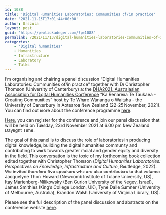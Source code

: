 ```yaml
---
id: 1088
title: 'Digital Humanities Laboratories: Communities of/in practice'
date: '2021-11-13T17:01:44+00:00'
author: Urszula
layout: post
guid: 'https://pawlickadeger.com/?p=1088'
permalink: /2021/11/13/digital-humanities-laboratories-communities-of-in-practice/
categories:
    - 'Digital humanities'
    - Humanities
    - Infrastructure
    - Laboratory
    - Talks
---
```


I’m organising and chairing a panel discussion “Digital Humanities Laboratories: Communities of/in practice” together with Dr Christopher Thomson (University of Canterbury) at the [DHA2021, Australasian Association for Digital Humanities Conference](http://dh.canterbury.ac.nz/dha2020/) “Ka Renarena Te Taukaea - Creating Communities” host by Te Whare Wānanga o Waitaha - the University of Canterbury in Aotearoa New Zealand (22-25 November, 2021). You can find out more about the conference programme [here](http://dh.canterbury.ac.nz/dha2020/conference-programme/).

[Here](https://www.eventbrite.co.nz/e/dha2021-conference-ka-renarena-te-taukaea-creating-communities-tickets-189907036057), you can register for the conference and join our panel discussion that will be held on Tuesday, 23rd November 2021 at 6.00 pm New Zealand Daylight Time.

The goal of this panel is to discuss the role of laboratories in producing digital knowledge, building the digital humanities community and contributing to work towards greater racial and gender equity and diversity in the field. This conversation is the topic of my forthcoming book collection edited together with Christopher Thomson (*Digital Humanities Laboratories: Perspectives on Knowledge, Infrastructure and Culture*, Routledge, 2022). We invited therefore five speakers who are also contributors to that volume: Jacquelyne Thoni Howard (Newcomb Institute of Tulane University, US), Itay Marienberg-Milikowsky (Ben Gurion University of the Negev, Israel), James Smithies (King’s College London, UK), Tyne Daile Sumner (University of Melbourne, Australia), Brandon Walsh (University of Virginia Library, US).

Please see the full description of the panel discussion and abstracts on the conference website [here](http://dh.canterbury.ac.nz/dha2020/abstracts/).